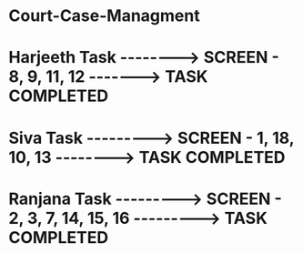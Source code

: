 # Court-Case-Managment





# Harjeeth Task --------> SCREEN - 8, 9, 11, 12 -------> TASK COMPLETED
# Siva Task ---------> SCREEN - 1, 18, 10, 13 --------> TASK COMPLETED
# Ranjana Task ---------> SCREEN - 2, 3, 7, 14, 15, 16 ---------> TASK COMPLETED
